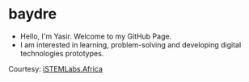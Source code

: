 # baydre

- Hello, I'm Yasir. Welcome to my GitHub Page.
- I am interested in learning, problem-solving and developing digital technologies prototypes.

 
Courtesy: [iSTEMLabs.Africa](https://istemlabs.africa/)

